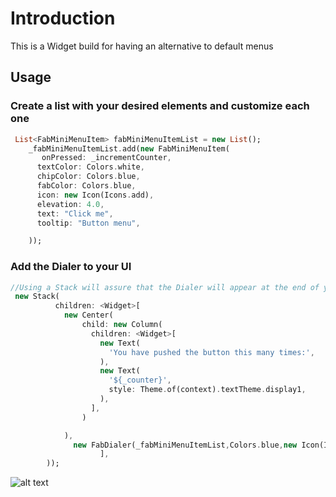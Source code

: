 
# Introduction

This is a Widget build for having an alternative to default menus

## Usage
### Create a list with your desired elements and customize each one
```dart
 List<FabMiniMenuItem> fabMiniMenuItemList = new List();
    _fabMiniMenuItemList.add(new FabMiniMenuItem(
       onPressed: _incrementCounter,
      textColor: Colors.white,
      chipColor: Colors.blue,
      fabColor: Colors.blue,
      icon: new Icon(Icons.add),
      elevation: 4.0,
      text: "Click me",
      tooltip: "Button menu",

    ));
```

### Add the Dialer to your UI
```dart
//Using a Stack will assure that the Dialer will appear at the end of your layout
 new Stack(
          children: <Widget>[
            new Center(
                child: new Column(
                  children: <Widget>[
                    new Text(
                      'You have pushed the button this many times:',
                    ),
                    new Text(
                      '${_counter}',
                      style: Theme.of(context).textTheme.display1,
                    ),
                  ],
                )

            ),
              new FabDialer(_fabMiniMenuItemList,Colors.blue,new Icon(Icons.add)),
                    ],
        ));
```

![alt text](https://github.com/Leondev7/flutter_fab_dialer/blob/master/src/demo.gif )

